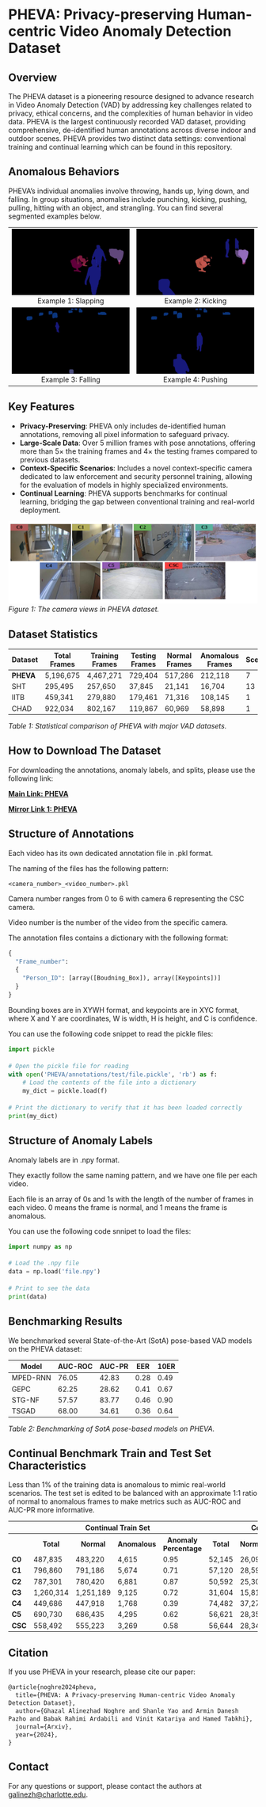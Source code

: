 
# PHEVA: Privacy-preserving Human-centric Video Anomaly Detection Dataset


## Overview

The PHEVA dataset is a pioneering resource designed to advance research in Video Anomaly Detection (VAD) by addressing key challenges related to privacy, ethical concerns, and the complexities of human behavior in video data. PHEVA is the largest continuously recorded VAD dataset, providing comprehensive, de-identified human annotations across diverse indoor and outdoor scenes. PHEVA provides two distinct data settings: conventional training and continual learning which can be found in this repository.

## Anomalous Behaviors
 PHEVA’s individual anomalies involve throwing, hands up, lying down, and falling. In group situations, anomalies include punching, kicking, pushing, pulling, hitting with an object, and strangling. You can find several segmented examples below.

<table>
  <tr>
    <td align="center">
      <img src="Sample_Videos/2_68.gif" alt="Anomalous Sample1"><br>
      Example 1: Slapping
    </td>
    <td align="center">
      <img src="Sample_Videos/2_265.gif" alt="Anomalous Sample2"><br>
      Example 2: Kicking
    </td>
  </tr>
  <tr>
    <td align="center">
      <img src="Sample_Videos/4_79.gif" alt="Anomalous Sample3"><br>
      Example 3: Falling
    </td>
    <td align="center">
      <img src="Sample_Videos/4_99.gif" alt="Anomalous Sample4"><br>
      Example 4: Pushing
    </td>
  </tr>
</table>



## Key Features

- **Privacy-Preserving**: PHEVA only includes de-identified human annotations, removing all pixel information to safeguard privacy.
- **Large-Scale Data**: Over 5 million frames with pose annotations, offering more than 5× the training frames and 4× the testing frames compared to previous datasets.
- **Context-Specific Scenarios**: Includes a novel context-specific camera dedicated to law enforcement and security personnel training, allowing for the evaluation of models in highly specialized environments.
- **Continual Learning**: PHEVA supports benchmarks for continual learning, bridging the gap between conventional training and real-world deployment.

![Camera Views](cam_view.png)
*Figure 1: The camera views in PHEVA dataset.*

## Dataset Statistics

| Dataset          | Total Frames | Training Frames | Testing Frames | Normal Frames | Anomalous Frames | Scenes | Cameras |
|------------------|--------------|-----------------|----------------|---------------|------------------|--------|---------|
| **PHEVA**        | 5,196,675    | 4,467,271       | 729,404        | 517,286       | 212,118          | 7      | 7       |
| SHT              | 295,495      | 257,650         | 37,845         | 21,141        | 16,704           | 13     | 13      |
| IITB             | 459,341      | 279,880         | 179,461        | 71,316        | 108,145          | 1      | 1       |
| CHAD             | 922,034      | 802,167         | 119,867        | 60,969        | 58,898           | 1      | 4       |

*Table 1: Statistical comparison of PHEVA with major VAD datasets.*

## How to Download The Dataset

For downloading the annotations, anomaly labels, and splits, please use the following link:

[**Main Link: PHEVA**](https://www.dropbox.com/scl/fi/lbyfhyqiq7mm9j5k42bhg/Annotations.zip?rlkey=vxhz20oxr7fin4lhor93vwujq&st=c6exdb3v&dl=0)

[**Mirror Link 1: PHEVA**](https://drive.google.com/file/d/1Hiqn2kZXxGv9WGlysyEtT7ozBzLGHyIR/view?usp=sharing)

## Structure of Annotations

Each video has its own dedicated annotation file in .pkl format. 

The naming of the files has the following pattern:

```
<camera_number>_<video_number>.pkl
```

Camera number ranges from 0 to 6 with camera 6 representing the CSC camera. 

Video number is the number of the video from the specific camera. 

The annotation files contains a dictionary with the following format:

```python
{
  "Frame_number": 
  {
    "Person_ID": [array([Boudning_Box]), array([Keypoints])]
  }
}
```

Bounding boxes are in XYWH format, and keypoints are in XYC format, where X and Y are coordinates, W is width, H is height, and C is confidence.

You can use the following code snippet to read the pickle files:

```python
import pickle

# Open the pickle file for reading
with open('PHEVA/annotations/test/file.pickle', 'rb') as f:
    # Load the contents of the file into a dictionary
    my_dict = pickle.load(f)

# Print the dictionary to verify that it has been loaded correctly
print(my_dict)
```

## Structure of Anomaly Labels

Anomaly labels are in .npy format.

They exactly follow the same naming pattern, and we have one file per each video. 

Each file is an array of 0s and 1s with the length of the number of frames in each video. 0 means the frame is normal, and 1 means the frame is anomalous.

You can use the following code snnipet to load the files:

```python
import numpy as np

# Load the .npy file
data = np.load('file.npy')

# Print to see the data
print(data)

```
## Benchmarking Results

We benchmarked several State-of-the-Art (SotA) pose-based VAD models on the PHEVA dataset:

| Model     | AUC-ROC | AUC-PR | EER  | 10ER |
|-----------|---------|--------|------|------|
| MPED-RNN  | 76.05   | 42.83  | 0.28 | 0.49 |
| GEPC      | 62.25   | 28.62  | 0.41 | 0.67 |
| STG-NF    | 57.57   | 83.77  | 0.46 | 0.90 |
| TSGAD     | 68.00   | 34.61  | 0.36 | 0.64 |

*Table 2: Benchmarking of SotA pose-based models on PHEVA.*

## Continual Benchmark Train and Test Set Characteristics

Less than 1% of the training data is anomalous to mimic real-world scenarios. The test set is edited to be balanced with an approximate 1:1 ratio of normal to anomalous frames to make metrics such as AUC-ROC and AUC-PR more informative.

<table>
  <tr>
    <th></th>
    <th colspan="4">Continual Train Set</th>
    <th colspan="4">Continual Test Set</th>
  </tr>
  <tr>
    <th></th>
    <th>Total</th>
    <th>Normal</th>
    <th>Anomalous</th>
    <th>Anomaly Percentage</th>
    <th>Total</th>
    <th>Normal</th>
    <th>Anomalous</th>
    <th>Anomaly Percentage</th>
  </tr>
  <tr>
    <td><b>C0</b></td>
    <td>487,835</td>
    <td>483,220</td>
    <td>4,615</td>
    <td>0.95</td>
    <td>52,145</td>
    <td>26,093</td>
    <td>26,052</td>
    <td>49.96</td>
  </tr>
  <tr>
    <td><b>C1</b></td>
    <td>796,860</td>
    <td>791,186</td>
    <td>5,674</td>
    <td>0.71</td>
    <td>57,120</td>
    <td>28,597</td>
    <td>28,523</td>
    <td>49.93</td>
  </tr>
  <tr>
    <td><b>C2</b></td>
    <td>787,301</td>
    <td>780,420</td>
    <td>6,881</td>
    <td>0.87</td>
    <td>50,592</td>
    <td>25,300</td>
    <td>25,292</td>
    <td>49.99</td>
  </tr>
  <tr>
    <td><b>C3</b></td>
    <td>1,260,314</td>
    <td>1,251,189</td>
    <td>9,125</td>
    <td>0.72</td>
    <td>31,604</td>
    <td>15,818</td>
    <td>15,786</td>
    <td>49.95</td>
  </tr>
  <tr>
    <td><b>C4</b></td>
    <td>449,686</td>
    <td>447,918</td>
    <td>1,768</td>
    <td>0.39</td>
    <td>74,482</td>
    <td>37,274</td>
    <td>37,208</td>
    <td>49.95</td>
  </tr>
  <tr>
    <td><b>C5</b></td>
    <td>690,730</td>
    <td>686,435</td>
    <td>4,295</td>
    <td>0.62</td>
    <td>56,621</td>
    <td>28,353</td>
    <td>28,268</td>
    <td>49.92</td>
  </tr>
  <tr>
    <td><b>CSC</b></td>
    <td>558,492</td>
    <td>555,223</td>
    <td>3,269</td>
    <td>0.58</td>
    <td>56,644</td>
    <td>28,343</td>
    <td>28,301</td>
    <td>49.96</td>
  </tr>
</table>


## Citation

If you use PHEVA in your research, please cite our paper:

```
@article{noghre2024pheva,
  title={PHEVA: A Privacy-preserving Human-centric Video Anomaly Detection Dataset},
  author={Ghazal Alinezhad Noghre and Shanle Yao and Armin Danesh Pazho and Babak Rahimi Ardabili and Vinit Katariya and Hamed Tabkhi},
  journal={Arxiv},
  year={2024},
}
```


## Contact

For any questions or support, please contact the authors at [galinezh@charlotte.edu](mailto:galinezh@charlotte.edu).
